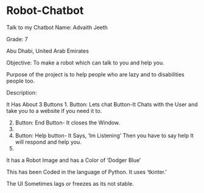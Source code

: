 # Robot-Chatbot
Talk to my Chatbot
Name: Advaith Jeeth

Grade: 7

Abu Dhabi, United Arab Emirates

Objective: To make a robot which can talk to you and help you.

Purpose of the project is to help people who are lazy and to disabilities people too.

Description:

It Has About 3 Buttons 1. Button: Lets chat Button-It Chats with the User and take you to a website if you need it to.

2. Button: End Button- It closes the Window.
3. 
4. Button: Help button- It Says, ‘Im Listening’ Then you have to say help It will respond and help you.
5. 
It has a Robot Image and has a Color of ‘Dodger Blue’ 

This has been Coded in the language of Python. It uses ‘tkinter.’

The UI Sometimes lags or freezes as its not stable.
